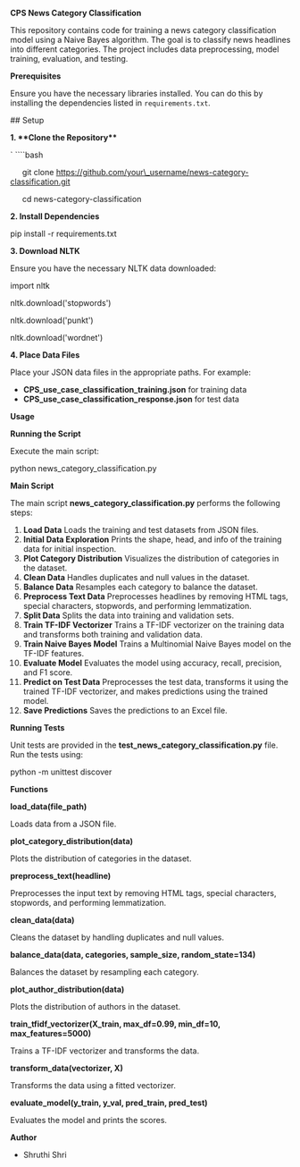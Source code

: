 **CPS News Category Classification**

This repository contains code for training a news category classification model using a Naive Bayes algorithm. The goal is to classify news headlines into different categories. The project includes data preprocessing, model training, evaluation, and testing.

**Prerequisites**

Ensure you have the necessary libraries installed. You can do this by installing the dependencies listed in `requirements.txt`.

\## Setup

**1. \*\*Clone the Repository\*\***

`   ````bash

`   `git clone https://github.com/your\_username/news-category-classification.git

`   `cd news-category-classification

**2. Install Dependencies**

pip install -r requirements.txt

**3. Download NLTK** 

Ensure you have the necessary NLTK data downloaded:

import nltk

nltk.download('stopwords')

nltk.download('punkt')

nltk.download('wordnet')

**4. Place Data Files** 

Place your JSON data files in the appropriate paths. For example:

- **CPS\_use\_case\_classification\_training.json** for training data
- **CPS\_use\_case\_classification\_response.json** for test data

**Usage**

**Running the Script**

Execute the main script:

python news\_category\_classification.py 

**Main Script**

The main script **news\_category\_classification.py** performs the following steps:

1. **Load Data** Loads the training and test datasets from JSON files.
1. **Initial Data Exploration** Prints the shape, head, and info of the training data for initial inspection.
1. **Plot Category Distribution** Visualizes the distribution of categories in the dataset.
1. **Clean Data** Handles duplicates and null values in the dataset.
1. **Balance Data** Resamples each category to balance the dataset.
1. **Preprocess Text Data** Preprocesses headlines by removing HTML tags, special characters, stopwords, and performing lemmatization.
1. **Split Data** Splits the data into training and validation sets.
1. **Train TF-IDF Vectorizer** Trains a TF-IDF vectorizer on the training data and transforms both training and validation data.
1. **Train Naive Bayes Model** Trains a Multinomial Naive Bayes model on the TF-IDF features.
1. **Evaluate Model** Evaluates the model using accuracy, recall, precision, and F1 score.
1. **Predict on Test Data** Preprocesses the test data, transforms it using the trained TF-IDF vectorizer, and makes predictions using the trained model.
1. **Save Predictions** Saves the predictions to an Excel file.

**Running Tests**

Unit tests are provided in the **test\_news\_category\_classification.py** file. Run the tests using:

python -m unittest discover 

**Functions**

**load\_data(file\_path)**

Loads data from a JSON file.

**plot\_category\_distribution(data)**

Plots the distribution of categories in the dataset.

**preprocess\_text(headline)**

Preprocesses the input text by removing HTML tags, special characters, stopwords, and performing lemmatization.

**clean\_data(data)**

Cleans the dataset by handling duplicates and null values.

**balance\_data(data, categories, sample\_size, random\_state=134)**

Balances the dataset by resampling each category.

**plot\_author\_distribution(data)**

Plots the distribution of authors in the dataset.

**train\_tfidf\_vectorizer(X\_train, max\_df=0.99, min\_df=10, max\_features=5000)**

Trains a TF-IDF vectorizer and transforms the data.

**transform\_data(vectorizer, X)**

Transforms the data using a fitted vectorizer.

**evaluate\_model(y\_train, y\_val, pred\_train, pred\_test)**

Evaluates the model and prints the scores.

**Author**

- Shruthi Shri 
